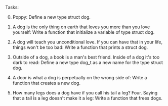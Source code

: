Tasks:

0. Poppy: Define a new type struct dog.

1. A dog is the only thing on earth that loves you more than you love yourself: Write a function that initialize a variable of type struct dog.

2. A dog will teach you unconditional love. If you can have that in your life, things won't be too bad: Write a function that prints a struct dog.

3. Outside of a dog, a book is a man's best friend. Inside of a dog it's too dark to read: Define a new type dog_t as a new name for the type struct dog.

4. A door is what a dog is perpetually on the wrong side of: Write a function that creates a new dog.

5. How many legs does a dog have if you call his tail a leg? Four. Saying that a tail is a leg doesn't make it a leg: Write a function that frees dogs.
